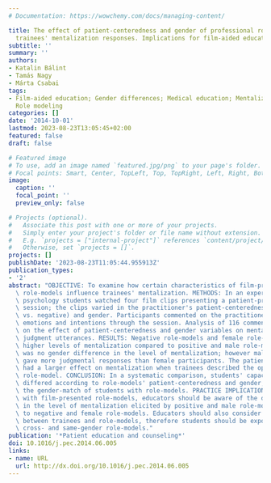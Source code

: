 ```yaml
---
# Documentation: https://wowchemy.com/docs/managing-content/

title: The effect of patient-centeredness and gender of professional role models on
  trainees' mentalization responses. Implications for film-aided education
subtitle: ''
summary: ''
authors:
- Katalin Bálint
- Tamás Nagy
- Márta Csabai
tags:
- Film-aided education; Gender differences; Medical education; Mentalization; Patient-centeredness;
  Role modeling
categories: []
date: '2014-10-01'
lastmod: 2023-08-23T13:05:45+02:00
featured: false
draft: false

# Featured image
# To use, add an image named `featured.jpg/png` to your page's folder.
# Focal points: Smart, Center, TopLeft, Top, TopRight, Left, Right, BottomLeft, Bottom, BottomRight.
image:
  caption: ''
  focal_point: ''
  preview_only: false

# Projects (optional).
#   Associate this post with one or more of your projects.
#   Simply enter your project's folder or file name without extension.
#   E.g. `projects = ["internal-project"]` references `content/project/deep-learning/index.md`.
#   Otherwise, set `projects = []`.
projects: []
publishDate: '2023-08-23T11:05:44.955913Z'
publication_types:
- '2'
abstract: "OBJECTIVE: To examine how certain characteristics of film-presented practitioner\
  \ role-models influence trainees' mentalization. METHODS: In an experimental setting,\
  \ psychology students watched four film clips presenting a patient-practitioner\
  \ session; the clips varied in the practitioner's patient-centeredness (positive\
  \ vs. negative) and gender. Participants commented on the practitioner's thoughts,\
  \ emotions and intentions through the session. Analysis of 116 comments focused\
  \ on the effect of patient-centeredness and gender variables on mentalization and\
  \ judgment utterances. RESULTS: Negative role-models and female role-models induced\
  \ higher levels of mentalization compared to positive and male role-models. There\
  \ was no gender difference in the level of mentalization; however male participants\
  \ gave more judgmental responses than female participants. The patient-centeredness\
  \ had a larger effect on mentalization when trainees described the opposite gender\
  \ role-model. CONCLUSION: In a systematic comparison, students' capacity for mentalization\
  \ differed according to role-models' patient-centeredness and gender, as well as\
  \ the gender-match of students with role-models. PRACTICE IMPLICATIONS: When working\
  \ with film-presented role-models, educators should be aware of the differences\
  \ in the level of mentalization elicited by positive and male role-models, as opposed\
  \ to negative and female role-models. Educators should also consider the gender-match\
  \ between trainees and role-models, therefore students should be exposed to both\
  \ cross- and same-gender role-models."
publication: '*Patient education and counseling*'
doi: 10.1016/j.pec.2014.06.005
links:
- name: URL
  url: http://dx.doi.org/10.1016/j.pec.2014.06.005
---
```

